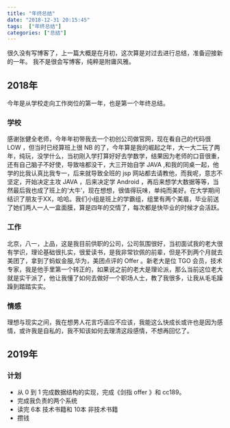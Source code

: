 ```yaml
---
title: "年终总结"
date: "2018-12-31 20:15:45"
tags:  ["年终总结"]
categories: ["总结"]
---
```

很久没有写博客了，上一篇大概是在月初，这次算是对过去进行总结，准备迎接新的一年。
我不是很会写博客，纯粹是附庸风雅。
## 2018年
今年是从学校走向工作岗位的第一年，也是第一个年终总结。
### 学校
感谢张健全老师，今年年初带我去一个初创公司做官网，现在看自己的代码很 LOW ，但当时已经算班上很 NB 的了，今年算是我的崛起之年，大一大二玩了两年，纯玩，没学什么，当初刚入学打算好好去学数学，结果因为老师的口音很重，还有自己脑子不好使，导致啥都没干，大三开始自学 JAVA ,和我的同桌一起，他学的比我认真比我专一，后来就导致全班的 jsp 网站都去请教他，而我呢，意志不坚定，开始决定主攻 JAVA ，后来决定学 Android ，再后来想学大数据等等，当然最后我也成了班上的‘大牛’，现在想想，很值得玩味，单纯而美好。在大学期间结识了朋友于XX，哈哈。我们小组是班上的学霸组，组里有两个美眉，毕业前送了她们两人一人一盒面膜，算是四年的交情了，每次都是快毕业的时候才会活跃。
### 工作
北京，八一，上品，这是我目前供职的公司，公司氛围很好，当初面试我的老大很有学识，理论基础很扎实，很爱读书，是我非常钦佩的前辈，但是不到两个月就去美团了，拿到了蚂蚁金服,华为，美团点评的 Offer 。新老大是位 TGO 会员，技术专家，我是他手里第一个转正的，如果说之前的老大是理论派，那么当前这位老大就是实干派了，他让我懂了如何去做好一个职场人士，教了我很多，让我从毛毛躁躁到踏踏实实。
### 情感
理想与现实之间，我在想男人花言巧语应不应该，我能这么快成长或许也是因为感情，或许我是自私的，我不知该如何去理清这段感情，不想再回忆了。

## 2019年
### 计划
- 从 0 到 1 完成数据结构的实现，完成《剑指 offer 》和 cc189。
- 完成我负责的两个系统
- 读完 6本 技术书籍和 10本 非技术书籍
- 攒钱
